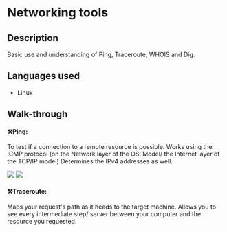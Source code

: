 <h1>Networking tools</h1> 

<h2>Description</h2>
<p>Basic use and understanding of Ping, Traceroute, WHOIS and Dig. </p>

<h2>Languages used</h2>
<ul>
  <li>Linux</li>
</ul>

<h2>Walk-through</h2>
<h4>⚒️<b>Ping:</b></h4>
<p>To test if a connection to a remote resource is possible. Works using the ICMP protocol (on the Network layer of the OSI Model/ the Internet layer of the TCP/IP model) Determines the IPv4 addresses as well. </p> 
<img src="https://github.com/inezchong7/Networking-tools/assets/106855786/8d94326c-4598-4eb3-a0fa-56b345162d3d"> 

<img src="https://github.com/inezchong7/Networking-tools/assets/106855786/6ef289c9-3ae5-476e-86ce-95033618543a">

<h4>⚒️<b>Traceroute:</b></h4>
<p>Maps your request's path as it heads to the target machine. Allows you to see every intermediate step/ server between your computer and the resource you requested.</p>
